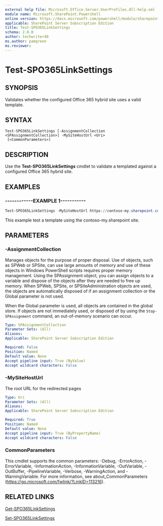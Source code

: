 ```yaml
---
external help file: Microsoft.Office.Server.UserProfiles.dll-help.xml
module name: Microsoft.SharePoint.Powershell
online version: https://docs.microsoft.com/powershell/module/sharepoint-server/test-spo365linksettings
applicable: SharePoint Server Subscription Edition
title: Test-SPO365LinkSettings
schema: 2.0.0
author: techwriter40
ms.author: pamgreen
ms.reviewer:
---
```


# Test-SPO365LinkSettings

## SYNOPSIS
Validates whether the configured Office 365 hybrid site uses a valid template. 

## SYNTAX

```
Test-SPO365LinkSettings [-AssignmentCollection <SPAssignmentCollection>] -MySiteHostUrl <Uri>
 [<CommonParameters>]
```

## DESCRIPTION
Use the **Test-SPO365LinkSettings** cmdlet to validate a templated against a configured Office 365 hybrid site.

## EXAMPLES

### ------------EXAMPLE 1-----------
```powershell
Test-SPO365LinkSettings -MySiteHostUrl https://contoso-my.sharepoint.com/
```

This example test a template using the contoso-my.sharepoint site.

## PARAMETERS

### -AssignmentCollection
Manages objects for the purpose of proper disposal.
Use of objects, such as SPWeb or SPSite, can use large amounts of memory and use of these objects in Windows PowerShell scripts requires proper memory management.
Using the SPAssignment object, you can assign objects to a variable and dispose of the objects after they are needed to free up memory.
When SPWeb, SPSite, or SPSiteAdministration objects are used, the objects are automatically disposed of if an assignment collection or the Global parameter is not used.

When the Global parameter is used, all objects are contained in the global store.
If objects are not immediately used, or disposed of by using the `Stop-SPAssignment` command, an out-of-memory scenario can occur.

```yaml
Type: SPAssignmentCollection
Parameter Sets: (All)
Aliases: 
Applicable: SharePoint Server Subscription Edition

Required: False
Position: Named
Default value: None
Accept pipeline input: True (ByValue)
Accept wildcard characters: False
```

### -MySiteHostUrl
The root URL for the redirected pages

```yaml
Type: Uri
Parameter Sets: (All)
Aliases: 
Applicable: SharePoint Server Subscription Edition

Required: True
Position: Named
Default value: None
Accept pipeline input: True (ByPropertyName)
Accept wildcard characters: False
```

### CommonParameters
This cmdlet supports the common parameters: -Debug, -ErrorAction, -ErrorVariable, -InformationAction, -InformationVariable, -OutVariable, -OutBuffer, -PipelineVariable, -Verbose, -WarningAction, and -WarningVariable. For more information, see about_CommonParameters (https://go.microsoft.com/fwlink/?LinkID=113216).


## RELATED LINKS
[Get-SPO365LinkSettings](Get-SPO365LinkSettings.md)

[Set-SPO365LinkSettings](Set-SPO365LinkSettings.md)
